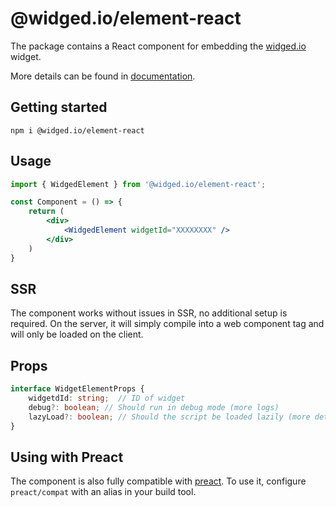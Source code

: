 # @widged.io/element-react

The package contains a React component for embedding the [widged.io](https://widged.io/) widget.

More details can be found in [documentation](https://docs.widged.io/).

## Getting started

```console
npm i @widged.io/element-react
```

## Usage

```jsx
import { WidgedElement } from '@widged.io/element-react';

const Component = () => {
    return (
        <div>
            <WidgedElement widgetId="XXXXXXXX" />
        </div>
    )
}
```

## SSR

The component works without issues in SSR, no additional setup is required. On the server, it will simply compile into a web component tag and will only be loaded on the client.


## Props

```ts
interface WidgetElementProps {
    widgetdId: string;  // ID of widget
    debug?: boolean; // Should run in debug mode (more logs)
    lazyLoad?: boolean; // Should the script be loaded lazily (more details: https://docs.widged.io/publishing)
}
```

## Using with Preact

The component is also fully compatible with [preact](https://preactjs.com/). To use it, configure `preact/compat` with an alias in your build tool.